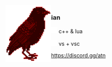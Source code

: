 <img src="https://github.com/yhqe/yhqe/blob/main/croww.png" align="left"/>

### ian
<img src="https://github.com/yhqe/yhqe/blob/main/codeicon.png"/> c++ & lua

<img src="https://github.com/yhqe/yhqe/blob/main/ideicon.png"/> vs + vsc

https://discord.gg/atn
